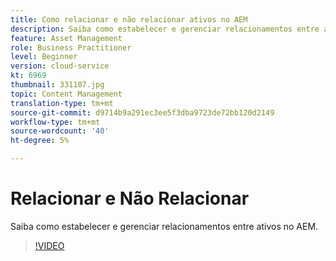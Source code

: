 ```yaml
---
title: Como relacionar e não relacionar ativos no AEM
description: Saiba como estabelecer e gerenciar relacionamentos entre ativos no AEM.
feature: Asset Management
role: Business Practitioner
level: Beginner
version: cloud-service
kt: 6969
thumbnail: 331107.jpg
topic: Content Management
translation-type: tm+mt
source-git-commit: d9714b9a291ec3ee5f3dba9723de72bb120d2149
workflow-type: tm+mt
source-wordcount: '40'
ht-degree: 5%

---
```



# Relacionar e Não Relacionar

Saiba como estabelecer e gerenciar relacionamentos entre ativos no AEM.

>[!VIDEO](https://video.tv.adobe.com/v/331107/?quality=12&learn=on&hidetitle=true)